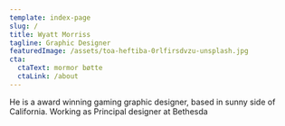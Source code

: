 ```yaml
---
template: index-page
slug: /
title: Wyatt Morriss
tagline: Graphic Designer
featuredImage: /assets/toa-heftiba-0rlfirsdvzu-unsplash.jpg
cta:
  ctaText: mormor bøtte
  ctaLink: /about
---
```

He is a award winning gaming graphic designer, based in sunny side of California. Working as Principal designer at Bethesda
